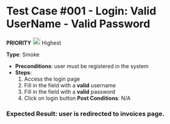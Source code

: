 # Test Case #001 - Login: Valid UserName - Valid Password

 **PRIORITY** <img src="https://i.postimg.cc/y6bMbpH8/ta2.png" width="20"/> Highest

**Type**: Smoke
- **Preconditions**: user must be registered in the system
- **Steps**:
  1. Access the login page
  2. Fill in the field with a **valid** username
  3. Fill in the field with a **valid** password
  4. Click on login button
  **Post Conditions**: N/A

### **Expected Result**: user is redirected to invoices page.